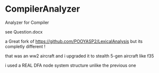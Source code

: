 # CompilerAnalyzer
Analyzer for Compiler

see Question.docx

a Great fork of https://github.com/POOYASP2/LexicalAnalysis but its completly different !

that was an ww2 aircraft and i upgraded it to stealth 5-gen aircraft like f35

i used a REAL DFA node system structure unlike the previous one 

